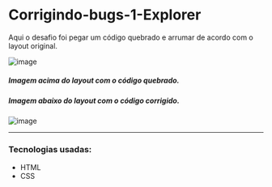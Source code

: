 # Corrigindo-bugs-1-Explorer
Aqui o desafio foi pegar um código quebrado e arrumar de acordo com o layout original.

![image](https://user-images.githubusercontent.com/93404847/175570830-2796b412-4648-4772-aeaa-9150a11efec8.png)
##### Imagem acima do layout com o código quebrado.
##### Imagem abaixo do layout com o código corrigido.
![image](https://user-images.githubusercontent.com/93404847/175570572-c8aab8e7-d60c-48b8-9798-bf691a3afef8.png)
<hr>

### Tecnologias usadas:
* HTML
* CSS
